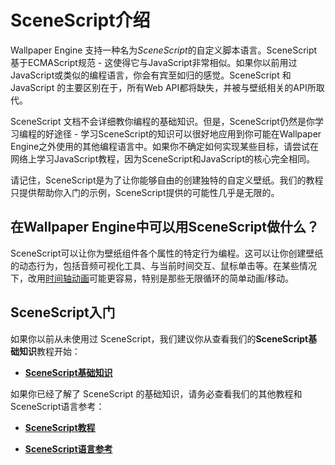 # SceneScript介绍

Wallpaper Engine 支持一种名为*SceneScript*的自定义脚本语言。SceneScript基于ECMAScript规范 - 这使得它与JavaScript非常相似。如果你以前用过JavaScript或类似的编程语言，你会有宾至如归的感觉。SceneScript 和 JavaScript 的主要区别在于，所有Web API都将缺失，并被与壁纸相关的API所取代。

SceneScript 文档不会详细教你编程的基础知识。但是，SceneScript仍然是你学习编程的好途径 - 学习SceneScript的知识可以很好地应用到你可能在Wallpaper Engine之外使用的其他编程语言中。如果你不确定如何实现某些目标，请尝试在网络上学习JavaScript教程，因为SceneScript和JavaScript的核心完全相同。

请记住，SceneScript是为了让你能够自由的创建独特的自定义壁纸。我们的教程只提供帮助你入门的示例，SceneScript提供的可能性几乎是无限的。

## 在Wallpaper Engine中可以用SceneScript做什么？

SceneScript可以让你为壁纸组件各个属性的特定行为编程。这可以让你创建壁纸的动态行为，包括音频可视化工具、与当前时间交互、鼠标单击等。在某些情况下，改用[时间轴动画](/scene/timeline/introduction)可能更容易，特别是那些无限循环的简单动画/移动。

## SceneScript入门

如果你以前从未使用过 SceneScript，我们建议你从查看我们的**SceneScript基础知识**教程开始：

* [**SceneScript基础知识**](/scene/scenescript/tutorial/basics)

如果你已经了解了 SceneScript 的基础知识，请务必查看我们的其他教程和SceneScript语言参考：

* [**SceneScript教程**](/scene/scenescript/tutorials)

* [**SceneScript语言参考**](/scene/scenescript/reference)

